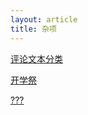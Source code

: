 ```yaml
---
layout: article
title: 杂项
---
```

[评论文本分类](https://qiuuu1504.github.io/2024/07/06/%E8%AF%84%E8%AE%BA%E6%96%87%E6%9C%AC%E5%88%86%E7%B1%BB.html)

[开学祭](https://qiuuu1504.github.io/2024/09/13/%E5%BC%80%E5%AD%A6%E7%A5%AD.html)

[???](https://qiuuu1504.github.io/indexxx/1.html)